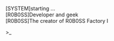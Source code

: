 [SYSTEM]starting ... <br>
[R0B0SS]Developer and geek <br>
[R0B0SS]The creator of <link href="https://www.curseforge.com/minecraft/modpacks/robossfactory1">R0B0SS Factory I </link>  <br>
<p>>_</p>

